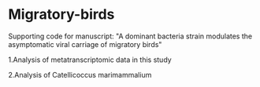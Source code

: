 # Migratory-birds
Supporting code for manuscript: "A dominant bacteria strain modulates the asymptomatic viral carriage of migratory birds"

1.Analysis of metatranscriptomic data in this study

2.Analysis of Catellicoccus marimammalium
